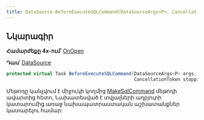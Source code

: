 ```yaml
---
title: DataSource.BeforeExecuteSQLCommand(DataSourceArgs<P>, CancellationToken) մեթոդ
---
```


## Նկարագիր

**Համարժեքը 4x-ում՝** [OnOpen](https://armsoft.github.io/as4x-docs/HTM/ProgrGuide/ScriptProcs/OnOpen.html)

**Դաս՝** [DataSource](../ds.md)

```c#
protected virtual Task BeforeExecuteSQLCommand(DataSourceArgs<P> args, 
                                               CancellationToken stoppingToken)
```

Մեթոդը կանչվում է միջուկի կողմից [MakeSqlCommand](MakeSQLCommand.md) մեթոդի ավարտից հետո, Նախատեսված է տվյալների աղբյուրի կատարումից առաջ նախապատրաստական աշխատանքներ կատարելու համար:
